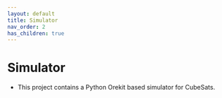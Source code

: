 ```yaml
---
layout: default
title: Simulator
nav_order: 2
has_children: true
---
```



# Simulator

- This project contains a Python Orekit based simulator for CubeSats.


